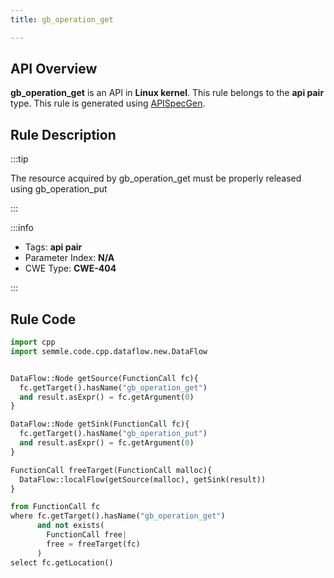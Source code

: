 ```yaml
---
title: gb_operation_get

---
```



## API Overview
**gb_operation_get** is an API in **Linux kernel**. This rule belongs to the **api pair** type. This rule is generated using [APISpecGen](../../tools/APISpecGen).
## Rule Description

:::tip

The resource acquired by gb_operation_get must be properly released using gb_operation_put

:::

:::info

- Tags: **api pair**
- Parameter Index: **N/A**
- CWE Type: **CWE-404**

:::

## Rule Code
```python
import cpp
import semmle.code.cpp.dataflow.new.DataFlow


DataFlow::Node getSource(FunctionCall fc){
  fc.getTarget().hasName("gb_operation_get")
  and result.asExpr() = fc.getArgument(0)
}

DataFlow::Node getSink(FunctionCall fc){
  fc.getTarget().hasName("gb_operation_put")
  and result.asExpr() = fc.getArgument(0)
}

FunctionCall freeTarget(FunctionCall malloc){
  DataFlow::localFlow(getSource(malloc), getSink(result))
}

from FunctionCall fc
where fc.getTarget().hasName("gb_operation_get")
      and not exists(
        FunctionCall free| 
        free = freeTarget(fc)
      )
select fc.getLocation()

    
```